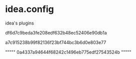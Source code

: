 # idea.config
idea's plugins

df6d7c9beda3fe208edf632b48ec52406e90db1a
 
a7c915238b99f82136f23bf744bc3b6d0e803e77


"""""
0a4337a94644f68242c1496eb775edf27543524b
"""""
